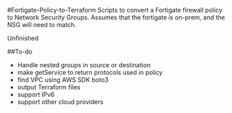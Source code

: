 #Fortigate-Policy-to-Terraform
Scripts to convert a Fortigate firewall policy to Network Security Groups. Assumes that the fortigate is on-prem, and the NSG will need to match.

Unfinished

##To-do
- Handle nested groups in source or destination
- make getService to return protocols used in policy
- find VPC using AWS SDK boto3
- output Terraform files
- support IPv6
- support other cloud providers